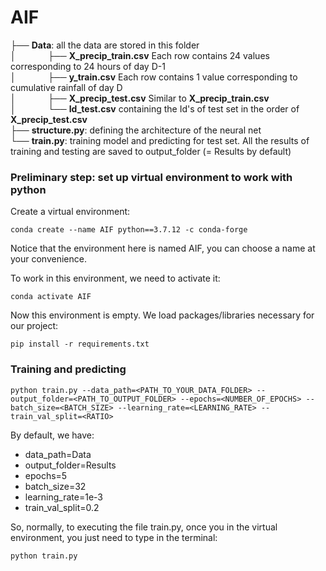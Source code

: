 # AIF
├── __Data__: all the data are stored in this folder  
│&nbsp;&nbsp;&nbsp;&nbsp;&nbsp; &nbsp;&nbsp;&nbsp; &nbsp;&nbsp;&nbsp;├── __X_precip_train.csv__ Each row contains 24 values corresponding to 24 hours of day D-1  
│&nbsp;&nbsp;&nbsp;&nbsp;&nbsp; &nbsp;&nbsp;&nbsp; &nbsp;&nbsp;&nbsp;├── __y_train.csv__ Each row contains 1 value corresponding to cumulative rainfall of day D   
│&nbsp;&nbsp;&nbsp;&nbsp;&nbsp; &nbsp;&nbsp;&nbsp; &nbsp;&nbsp;&nbsp;├── __X_precip_test.csv__ Similar to __X_precip_train.csv__  
│&nbsp;&nbsp;&nbsp;&nbsp;&nbsp; &nbsp;&nbsp;&nbsp; &nbsp;&nbsp;&nbsp;└── __Id_test.csv__ containing the Id's of test set in the order of __X_precip_test.csv__   
├── __structure.py__: defining the architecture of the neural net     
└── __train.py__: training model and predicting for test set. All the results of training and testing are saved to output_folder (= Results by default) 
### Preliminary step: set up virtual environment to work with python
Create a virtual environment:
```
conda create --name AIF python==3.7.12 -c conda-forge
```
Notice that the environment here is named AIF, you can choose a name at your convenience.

To work in this environment, we need to activate it: 
```
conda activate AIF
```
Now this environment is empty. We load packages/libraries necessary for our project:
```
pip install -r requirements.txt
```
### Training and predicting
```
python train.py --data_path=<PATH_TO_YOUR_DATA_FOLDER> --output_folder=<PATH_TO_OUTPUT_FOLDER> --epochs=<NUMBER_OF_EPOCHS> --batch_size=<BATCH_SIZE> --learning_rate=<LEARNING_RATE> --train_val_split=<RATIO>
```
By default, we have:
- data_path=Data
- output_folder=Results
- epochs=5
- batch_size=32
- learning_rate=1e-3
- train_val_split=0.2

So, normally, to executing the file train.py, once you in the virtual environment, you just need to type in the terminal:
```
python train.py
```
